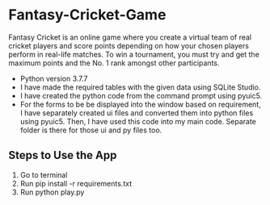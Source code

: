# Fantasy-Cricket-Game
Fantasy Cricket is an online game where you create a virtual team of real cricket players and score points depending on how your chosen players perform in real-life matches. To win a tournament, you must try and get the maximum points and the No. 1 rank amongst other participants.

* Python version 3.7.7
* I have made the required tables with the given data using SQLite Studio.
* I have created the python code from the command prompt using pyuic5.
* For the forms to be be displayed into the window based on requirement, I have separately created ui files and converted them into python files using pyuic5. Then, I have used this code into my main code. Separate folder is there for those ui and py files too. 

## Steps to Use the App
1. Go to terminal
2. Run pip install -r requirements.txt
3. Run python play.py
